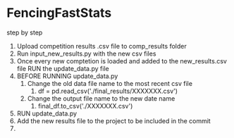 # FencingFastStats

step by step

1. Upload competition results .csv file to comp_results folder
2. Run input_new_results.py with the new csv files
3. Once every new comptetion is loaded and added to the new_results.csv file RUN the update_data.py file
4. BEFORE RUNNING update_data.py
   1. Change the old data file name to the most recent csv file
      1. df = pd.read_csv('./final_results/XXXXXXX.csv')
   2. Change the output file name to the new date name
      1. final_df.to_csv('./XXXXXXX.csv')
5. RUN update_data.py
6. Add the new results file to the project to be included in the commit
7. 